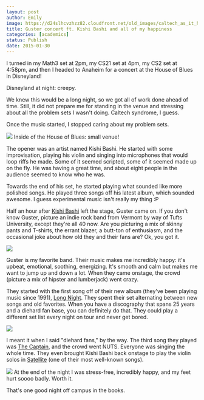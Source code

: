 ```yaml
---
layout: post
author: Emily
image: https://d24slhcvzhzz82.cloudfront.net/old_images/caltech_as_it_happens/6a0105349b8251970b01b7c73beba7970b.jpg
title: Guster concert ft. Kishi Bashi and all of my happiness 
categories: [academics]
status: Publish
date: 2015-01-30
---
```



I turned in my Math3 set at 2pm, my CS21 set at 4pm, my CS2 set at 4:58pm, and then I headed to Anaheim for a concert at the House of Blues in Disneyland!

Disneyland at night: creepy.

We knew this would be a long night, so we got all of work done ahead of time. Still, it did not prepare me for standing in the venue and stressing about all the problem sets I wasn't doing. Caltech syndrome, I guess.

Once the music started, I stopped caring about my problem sets.


![](https://d24slhcvzhzz82.cloudfront.net/old_images/caltech_as_it_happens/6a0105349b8251970b01b8d0c589dc970c.jpg)
Inside of the House of Blues: small venue!

The opener was an artist named Kishi Bashi. He started with some improvisation, playing his violin and singing into microphones that would loop riffs he made. Some of it seemed scripted, some of it seemed made up on the fly. He was having a great time, and about eight people in the audience seemed to know who he was.

Towards the end of his set, he started playing what sounded like more polished songs. He played three songs off his latest album, which sounded awesome. I guess experimental music isn't really my thing :P

Half an hour after [Kishi Bashi](https://www.youtube.com/watch?v=8IbhHTgj49M) left the stage, Guster came on. If you don't know Guster, picture an indie rock band from Vermont by way of Tufts University, except they're all 40 now. Are you picturing a mix of skinny pants and T-shirts, the errant blazer, a butt-ton of enthusiasm, and the occasional joke about how old they and their fans are? Ok, you got it.


![](https://d24slhcvzhzz82.cloudfront.net/old_images/caltech_as_it_happens/6a0105349b8251970b01b8d0c58d02970c.jpg)

Guster is my favorite band. Their music makes me incredibly happy: it's upbeat, emotional, soothing, energizing. It's smooth and calm but makes me want to jump up and down a lot. When they came onstage, the crowd (picture a mix of hipster and lumberjack) went crazy.

They started with the first song off of their new album (they've been playing music since 1991), [Long Night](https://www.youtube.com/watch?v=YWLXETj6CSY). They spent their set alternating between new songs and old favorites. When you have a discography that spans 25 years and a diehard fan base, you can definitely do that. They could play a different set list every night on tour and never get bored.


![](https://d24slhcvzhzz82.cloudfront.net/old_images/caltech_as_it_happens/6a0105349b8251970b01bb07dfaa9a970d.jpg)

I meant it when I said "diehard fans," by the way. The third song they played was [The Captain](https://www.youtube.com/watch?v=5NdDqal8PTw), and the crowd went NUTS. Everyone was singing the whole time. They even brought Kishi Bashi back onstage to play the violin solos in [Satellite](https://www.youtube.com/watch?v=PZtYa7UhCWc) (one of their most well-known songs).


![](https://d24slhcvzhzz82.cloudfront.net/old_images/caltech_as_it_happens/6a0105349b8251970b01bb07dfab00970d.jpg)
At the end of the night I was stress-free, incredibly happy, and my feet hurt soooo badly. Worth it.

That's one good night off campus in the books.

